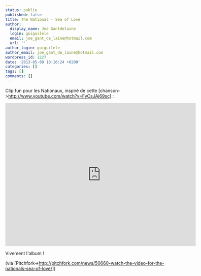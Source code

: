```yaml
---
status: publie
published: false
title: The National - Sea of Love
author:
  display_name: Joe Gantdelaine
  login: guiguilele
  email: joe_gant_de_laine@hotmail.com
  url: ''
author_login: guiguilele
author_email: joe_gant_de_laine@hotmail.com
wordpress_id: 1227
date: '2013-05-09 10:16:24 +0200'
categories: []
tags: []
comments: []
---
```

Clip fun pour les Nationaux, inspiré de cette [chanson->http://www.youtube.com/watch?v=FyCsJAj69sc] :

<iframe width="600" height="450" src="http://www.youtube.com/embed/yIWmRbHDhGw" frameborder="0" allowfullscreen></iframe>

Vivement l'album !

(via [Pitchfork->http://pitchfork.com/news/50660-watch-the-video-for-the-nationals-sea-of-love/])
